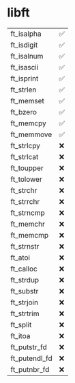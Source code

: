 # libft

|   |   |
|---|---|
| ft_isalpha       | ✅ |
| ft_isdigit       | ✅ |
| ft_isalnum       | ✅ |
| ft_isascii       | ✅ |
| ft_isprint       | ✅ |
| ft_strlen        | ✅ |
| ft_memset        | ✅ |
| ft_bzero         | ✅ |
| ft_memcpy        | ✅ |
| ft_memmove       | ✅ |
| ft_strlcpy       | ❌ |
| ft_strlcat       | ❌ |
| ft_toupper       | ❌ |
| ft_tolower       | ❌ |
| ft_strchr        | ❌ |
| ft_strrchr       | ❌ |
| ft_strncmp       | ❌ |
| ft_memchr        | ❌ |
| ft_memcmp        | ❌ |
| ft_strnstr       | ❌ |
| ft_atoi          | ❌ |
| ft_calloc        | ❌ |
| ft_strdup        | ❌ |
| ft_substr        | ❌ |
| ft_strjoin       | ❌ |
| ft_strtrim       | ❌ |
| ft_split         | ❌ |
| ft_itoa          | ❌ |
| ft_putstr_fd     | ❌ |
| ft_putendl_fd    | ❌ |
| ft_putnbr_fd     | ❌ |